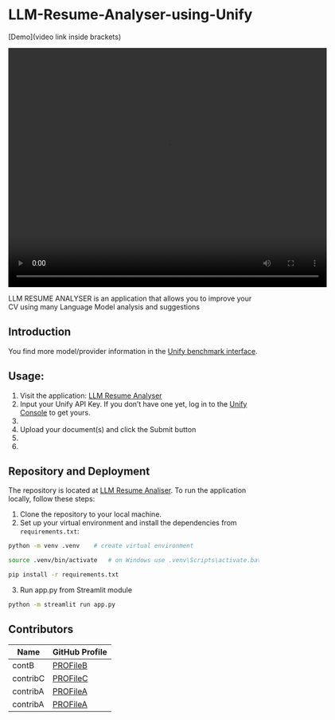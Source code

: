 # LLM-Resume-Analyser-using-Unify 


[Demo](video link inside brackets) 

<video width="640" height="480" autoplay>
  <source src="video.mp4 file saved in repository folder" type="video/mp4">
Your browser does not support the video tag.
</video>

LLM RESUME ANALYSER is an application that allows you to improve your CV using many Language Model analysis and suggestions

## Introduction
 
You find more model/provider information in the [Unify benchmark interface](https://unify.ai/hub).

## Usage:
1. Visit the application: [LLM Resume Analyser](https://...)
2. Input your Unify API Key. If you don’t have one yet, log in to the [Unify Console](https://console.unify.ai/) to get yours.
3. 
4. Upload your document(s) and click the Submit button
5. 
6.  

## Repository and Deployment
The repository is located at [LLM Resume Analiser](https://github.com/Sanjay8602/LLM-Resume-Analyser-using-Unify.git   ).
To run the application locally, follow these steps:
1. Clone the repository to your local machine.
2. Set up your virtual environment and install the dependencies from `requirements.txt`:
```bash
python -m venv .venv    # create virtual environment 
```
```bash
source .venv/bin/activate   # on Windows use .venv\Scripts\activate.bat
```
```bash
pip install -r requirements.txt
```
3. Run app.py from Streamlit module 

```bash
python -m streamlit run app.py
```

## Contributors

| Name | GitHub Profile |
|------|----------------|
| contB | [PROFileB](https://--) |
| contribC | [PROFileC](https://github...) |
| contribA | [PROFileA](https://github....) |
| contribA | [PROFileA](https://github....) |
